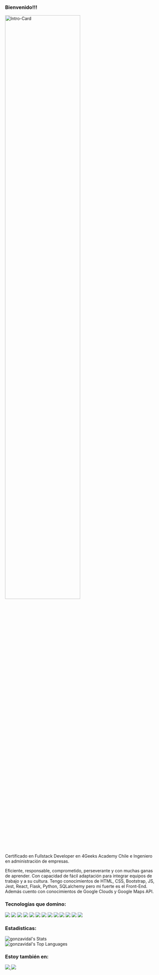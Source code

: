 ### Bienvenido!!!

<img src="" width="70%" title="Intro" alt="Intro-Card">


Certificado en Fullstack Developer en 4Geeks Academy Chile e Ingeniero en administración de empresas.

Eficiente, responsable, comprometido, perseverante y con muchas ganas de aprender. Con capacidad de fácil adaptación para integrar equipos de trabajo y a su cultura.
Tengo conocimientos de HTML, CSS, Bootstrap, JS, Jest, React, Flask, Python, SQLalchemy pero mi fuerte es el Front-End. Además cuento con conocimientos de Google Clouds y Google Maps API.


### Tecnologías que domino:
<div>
<img src = "https://img.shields.io/badge/-HTML5-E34F26?style=flat&logo=html5&logoColor=white"> 
<img src = "https://img.shields.io/badge/-CSS3-1572B6?style=flat&logo=css3&logoColor=white">
<img src="https://img.shields.io/badge/-Bootstrap-563D7C?style=flat&logo=bootstrap&logoColor=white">
<img src="https://img.shields.io/badge/-JavaScript-eed718?style=flat&logo=javascript&logoColor=ffffff">
<img src="https://img.shields.io/badge/-React.js-000000?style=flat&logo=react&logoColor=00c8ff">
<img src="http://img.shields.io/badge/-Git-F1502F?style=flat&logo=git&logoColor=FFFFFF">
<img src="https://img.shields.io/badge/-Python-black?style=flat&logo=python&logoColor=white"> 
<img src="https://img.shields.io/badge/-Flask-black?style=flat&logo=flask&logoColor=white"> 
 <img src="https://img.shields.io/badge/-SQLAlchemy-black?style=flat&logo=sqlalchemy&logoColor=white"> 
 <img src="https://img.shields.io/badge/-Scrum-3C873A?style=flat&logo=scrum&logoColor=white">
 <img src="https://img.shields.io/badge/-RestApi-3C873A?style=flat&logo=restapi&logoColor=white">
 <img src="https://img.shields.io/badge/-GoogleCloud-3C873A?style=flat&logo=restapi&logoColor=white">
  <img src="https://img.shields.io/badge/-MapsAPI-3C873A?style=flat&logo=restapi&logoColor=white">
</div>

### Estadisticas:
![gonzavidal's Stats](https://github-readme-stats.vercel.app/api?username=gonzavidal&theme=dark&show_icons=true&hide_border=true&count_private=true)<br>
![gonzavidal's Top Languages](https://github-readme-stats.vercel.app/api/top-langs/?username=gonzavidal&theme=dark&show_icons=true&hide_border=true&layout=compact)

### Estoy también en:
<div>
<a href="https://github.com/gonzavidal">
<img src="http://img.shields.io/badge/-Github-000000?style=flat&logo=github&logoColor=FFFFFF">
</a>
<a href="https://www.linkedin.com/in/gonzavidalv/">
<img src="https://img.shields.io/badge/-Linkedin-black?style=flat&logo=linkedin&logoColor=white"> 
</a>
</div>
